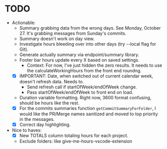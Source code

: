 # TODO

* Actionable:
  * Summary grabbing data from the wrong days. See Monday, October 27. It's grabbing messages from Sunday's commits.
  * Summary doesn't work on day view.
  * Investigate hours bleeding over into other days (try --local flag for Git).
  * Generate actually summary via endpoint/summary library.
  * Footer bar hours update every X based on saved settings.
    * Context: For now, I've just hidden the zero results. It needs to use the calculateWorkingHours from the front end roundng.
  * [x] IMPORTANT: Date, when switched out of current calendar week, doesn't refresh data. Needs to.
    * Send refresh call if startOfWeek/endOfWeek change.
    * Pass startOfWeek/endOfWeek to front end on load.
  * Duration variable formatting. Right now, 3600 format confusing, should be hours like the rest.
  * [x] For the commits summaries function `getCommitSummaryForFolder`, I would like the PR/Merge names sanitized and moved to top priority in the messages.
  * [x] Correct day highlighting.
* Nice to haves:
  * [x] New TOTALS column totaling hours for each project.
  * Exclude folders: like give-me-hours-vscode-extension
